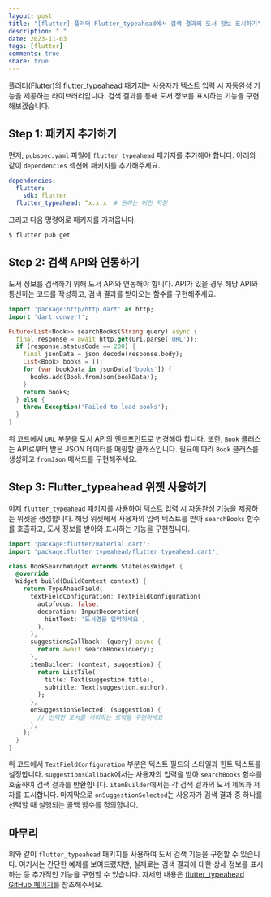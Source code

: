 ```yaml
---
layout: post
title: "[flutter] 플러터 Flutter_typeahead에서 검색 결과의 도서 정보 표시하기"
description: " "
date: 2023-11-03
tags: [flutter]
comments: true
share: true
---
```


플러터(Flutter)의 flutter_typeahead 패키지는 사용자가 텍스트 입력 시 자동완성 기능을 제공하는 라이브러리입니다. 검색 결과를 통해 도서 정보를 표시하는 기능을 구현해보겠습니다.

## Step 1: 패키지 추가하기

먼저, `pubspec.yaml` 파일에 `flutter_typeahead` 패키지를 추가해야 합니다. 아래와 같이 `dependencies` 섹션에 패키지를 추가해주세요.

```yaml
dependencies:
  flutter:
    sdk: flutter
  flutter_typeahead: ^x.x.x  # 원하는 버전 지정
```

그리고 다음 명령어로 패키지를 가져옵니다.

```bash
$ flutter pub get
```

## Step 2: 검색 API와 연동하기

도서 정보를 검색하기 위해 도서 API와 연동해야 합니다. API가 있을 경우 해당 API와 통신하는 코드를 작성하고, 검색 결과를 받아오는 함수를 구현해주세요.

```dart
import 'package:http/http.dart' as http;
import 'dart:convert';

Future<List<Book>> searchBooks(String query) async {
  final response = await http.get(Uri.parse('URL'));
  if (response.statusCode == 200) {
    final jsonData = json.decode(response.body);
    List<Book> books = [];
    for (var bookData in jsonData['books']) {
      books.add(Book.fromJson(bookData));
    }
    return books;
  } else {
    throw Exception('Failed to load books');
  }
}
```

위 코드에서 `URL` 부분을 도서 API의 엔드포인트로 변경해야 합니다. 또한, `Book` 클래스는 API로부터 받은 JSON 데이터를 매핑할 클래스입니다. 필요에 따라 `Book` 클래스를 생성하고 `fromJson` 메서드를 구현해주세요.

## Step 3: Flutter_typeahead 위젯 사용하기

이제 `flutter_typeahead` 패키지를 사용하여 텍스트 입력 시 자동완성 기능을 제공하는 위젯을 생성합니다. 해당 위젯에서 사용자의 입력 텍스트를 받아 `searchBooks` 함수를 호출하고, 도서 정보를 받아와 표시하는 기능을 구현합니다.

```dart
import 'package:flutter/material.dart';
import 'package:flutter_typeahead/flutter_typeahead.dart';

class BookSearchWidget extends StatelessWidget {
  @override
  Widget build(BuildContext context) {
    return TypeAheadField(
      textFieldConfiguration: TextFieldConfiguration(
        autofocus: false,
        decoration: InputDecoration(
          hintText: '도서명을 입력하세요',
        ),
      ),
      suggestionsCallback: (query) async {
        return await searchBooks(query);
      },
      itemBuilder: (context, suggestion) {
        return ListTile(
          title: Text(suggestion.title),
          subtitle: Text(suggestion.author),
        );
      },
      onSuggestionSelected: (suggestion) {
        // 선택한 도서를 처리하는 로직을 구현하세요
      },
    );
  }
}
```

위 코드에서 `TextFieldConfiguration` 부분은 텍스트 필드의 스타일과 힌트 텍스트를 설정합니다. `suggestionsCallback`에서는 사용자의 입력을 받아 `searchBooks` 함수를 호출하여 검색 결과를 반환합니다. `itemBuilder`에서는 각 검색 결과의 도서 제목과 저자를 표시합니다. 마지막으로 `onSuggestionSelected`는 사용자가 검색 결과 중 하나를 선택할 때 실행되는 콜백 함수를 정의합니다.

## 마무리

위와 같이 `flutter_typeahead` 패키지를 사용하여 도서 검색 기능을 구현할 수 있습니다. 여기서는 간단한 예제를 보여드렸지만, 실제로는 검색 결과에 대한 상세 정보를 표시하는 등 추가적인 기능을 구현할 수 있습니다. 자세한 내용은 [flutter_typeahead GitHub 페이지](https://github.com/AbdulRahmanAlHamali/flutter_typeahead)를 참조해주세요.